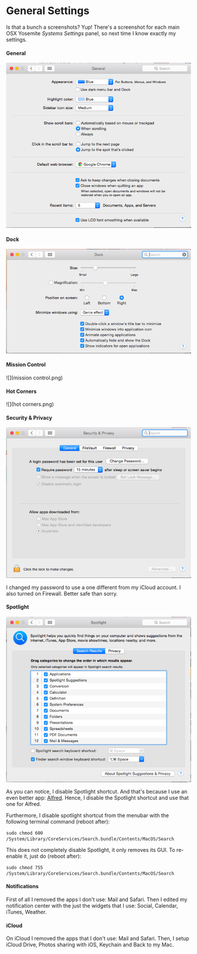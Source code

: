 # General Settings



Is that a bunch a screenshots? Yup! There's a screenshot for each main OSX Yosemite *Systems Settings* panel, so next time I know exactly my settings.

#### General

![](general.png)


#### Dock

![](dock.png)


#### Mission Control

![](mission control.png)


#### Hot Corners

![](hot corners.png)

#### Security & Privacy

![](security.png)

I changed my password to use a one different from my iCloud account. I also turned on Firewall. Better safe than sorry.


#### Spotlight

![](spotlight.png)

As you can notice, I disable Spotlight shortcut. And that's because I use an even better app: [Alfred](http://www.alfredapp.com/). Hence, I disable the Spotlight shortcut and use that one for Alfred. 

Furthermore, I disable spotlight shortcut from the menubar with the following terminal command (reboot after):

```shell
sudo chmod 600 /System/Library/CoreServices/Search.bundle/Contents/MacOS/Search
```

This does not completely disable Spotlight, it only removes its GUI. To re-enable it, just do (reboot after):

```shell
sudo chmod 755 /System/Library/CoreServices/Search.bundle/Contents/MacOS/Search
```

#### Notifications

First of all I removed the apps I don't use: Mail and Safari. Then I edited my notification center with the just the widgets that I use: Social, Calendar, iTunes, Weather.


#### iCloud

On iCloud I removed the apps that I don't use: Mail and Safari. Then, I setup iCloud Drive, Photos sharing with iOS, Keychain and Back to my Mac.


